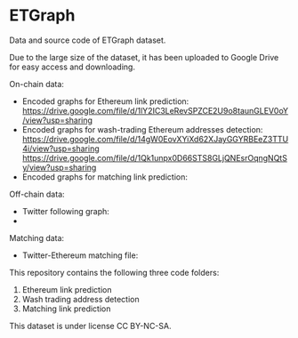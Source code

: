 # ETGraph
Data and source code of ETGraph dataset.

Due to the large size of the dataset, it has been uploaded to Google Drive for easy access and downloading.

On-chain data:
- Encoded graphs for Ethereum link prediction: https://drive.google.com/file/d/1lY2IC3LeRevSPZCE2U9o8taunGLEV0oY/view?usp=sharing 
- Encoded graphs for wash-trading Ethereum addresses detection: https://drive.google.com/file/d/14gW0EovXYiXd62XJayGGYRBEeZ3TTU4i/view?usp=sharing https://drive.google.com/file/d/1Qk1unpx0D66STS8GLjQNEsrOqngNQtSy/view?usp=sharing 
- Encoded graphs for matching link prediction:

Off-chain data: 
- Twitter following graph:
- 

Matching data:
- Twitter-Ethereum matching file: 

This repository contains the following three code folders:
1. Ethereum link prediction
2. Wash trading address detection
3. Matching link prediction

This dataset is under license CC BY-NC-SA.
